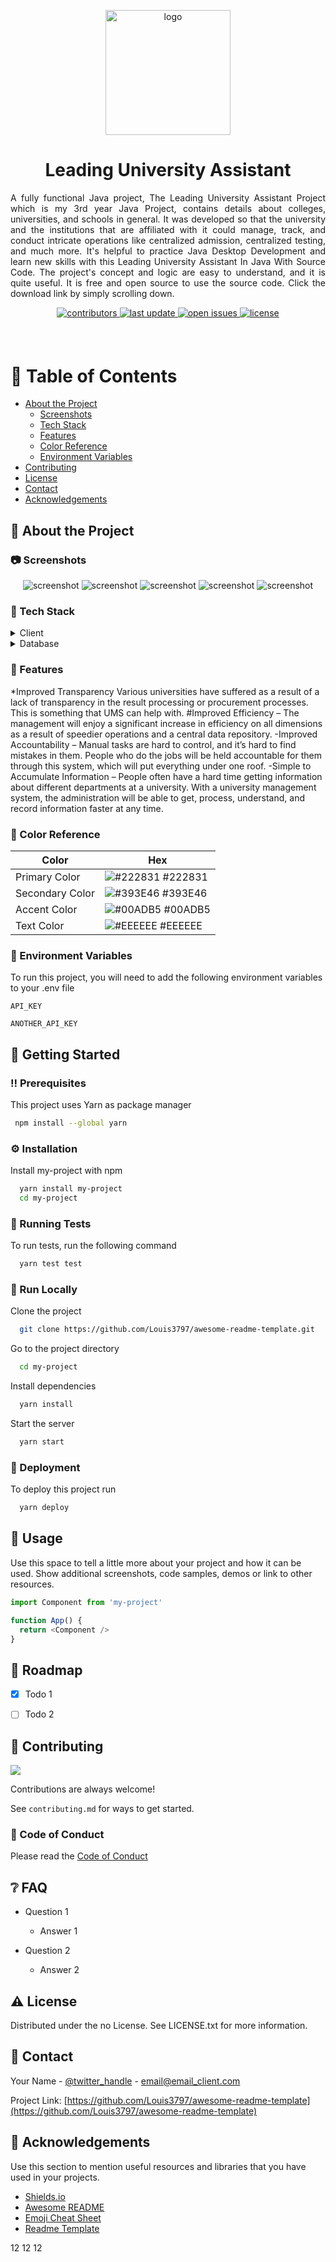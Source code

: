 <!--
Hey, thanks for using the awesome-readme-template template.  
If you have any enhancements, then fork this project and create a pull request 
or just open an issue with the label "enhancement".

Don't forget to give this project a star for additional support ;)
Maybe you can mention me or this repo in the acknowledgements too
-->
<div align="center">

  <img src="https://user-images.githubusercontent.com/97453992/182682312-39ccff4a-cb5f-494e-8cb4-77c55d93f9a6.png"
 alt="logo" width="200" height="auto" />
  <h1>Leading University Assistant</h1>
  
  <p align="justify">
    A fully functional Java project, The Leading University Assistant Project which is my 3rd year Java Project, contains details about colleges, universities, and schools in general. It was developed so that the university and the institutions that are affiliated with it could manage, track, and conduct intricate operations like centralized admission, centralized testing, and much more. It's helpful to practice Java Desktop Development and learn new skills with this Leading University Assistant In Java With Source Code. The project's concept and logic are easy to understand, and it is quite useful. It is free and open source to use the source code. Click the download link by simply scrolling down.
  </p>
  
  
<!-- Badges -->
<p>
  <a href="https://github.com/Louis3797/awesome-readme-template/graphs/contributors">
    <img src="https://img.shields.io/github/contributors/Louis3797/awesome-readme-template" alt="contributors" />
  </a>
  <a href="">
    <img src="https://img.shields.io/github/last-commit/Louis3797/awesome-readme-template" alt="last update" />
  </a>
  <a href="https://github.com/Louis3797/awesome-readme-template/issues/">
    <img src="https://img.shields.io/github/issues/Louis3797/awesome-readme-template" alt="open issues" />
  </a>
  <a href="https://github.com/Louis3797/awesome-readme-template/blob/master/LICENSE">
    <img src="https://img.shields.io/github/license/Louis3797/awesome-readme-template.svg" alt="license" />
  </a>
</p>
   
<h4>
    
  </h4>
</div>

<br />

<!-- Table of Contents -->
# :notebook_with_decorative_cover: Table of Contents

- [About the Project](#star2-about-the-project)
  * [Screenshots](#camera-screenshots)
  * [Tech Stack](#space_invader-tech-stack)
  * [Features](#dart-features)
  * [Color Reference](#art-color-reference)
  * [Environment Variables](#key-environment-variables)
- [Contributing](#wave-contributing)
- [License](#warning-license)
- [Contact](#handshake-contact)
- [Acknowledgements](#gem-acknowledgements)

  

<!-- About the Project -->
## :star2: About the Project


<!-- Screenshots -->
### :camera: Screenshots

<div align="center"> 
  <img src="https://user-images.githubusercontent.com/97453992/182710290-2c0c4fa5-7469-49fc-9c97-9225ce8676bf.PNG" alt="screenshot" />
  <img src="https://user-images.githubusercontent.com/97453992/182710350-029963fd-0f88-4863-9584-043ffffa47cf.png" alt="screenshot" />
  <img src="https://user-images.githubusercontent.com/97453992/182684205-684c5b49-7fd5-4d66-b384-1dcdb134bf11.PNG" alt="screenshot" />
  <img src="https://user-images.githubusercontent.com/97453992/182684487-1a40560b-960c-4be2-8f86-24774d304280.PNG" alt="screenshot" />
  <img src="https://user-images.githubusercontent.com/97453992/182684499-e165ec8b-1a1b-4a94-b02b-fe9d94dd1f72.PNG" alt="screenshot" />

</div>


<!-- TechStack -->
### :space_invader: Tech Stack

<details>
  <summary>Client</summary>
  <ul>
    <li><a href="https://www.oracle.com/java/">Java</a></li>
  </ul>
</details>



<details>
<summary>Database</summary>
  <ul>
    <li><a href="https://www.mysql.com/">MySQL</a></li>
    <li><a href="https://www.mongodb.com/">MongoDB</a></li>
  </ul>
</details>

<!-- Features -->
### :dart: Features

*Improved Transparency 
Various universities have suffered as a result of a lack of transparency in the result processing or procurement processes. This is something that UMS can help with.
#Improved Efficiency – The management will enjoy a significant increase in efficiency on all dimensions as a result of speedier operations and a central data repository.
-Improved Accountability – Manual tasks are hard to control, and it’s hard to find mistakes in them. People who do the jobs will be held accountable for them through this system, which will put everything under one roof.
-Simple to Accumulate Information – People often have a hard time getting information about different departments at a university. With a university management system, the administration will be able to get, process, understand, and record information faster at any time.

<!-- Color Reference -->
### :art: Color Reference

| Color             | Hex                                                                |
| ----------------- | ------------------------------------------------------------------ |
| Primary Color | ![#222831](https://via.placeholder.com/10/222831?text=+) #222831 |
| Secondary Color | ![#393E46](https://via.placeholder.com/10/393E46?text=+) #393E46 |
| Accent Color | ![#00ADB5](https://via.placeholder.com/10/00ADB5?text=+) #00ADB5 |
| Text Color | ![#EEEEEE](https://via.placeholder.com/10/EEEEEE?text=+) #EEEEEE |


<!-- Env Variables -->
### :key: Environment Variables

To run this project, you will need to add the following environment variables to your .env file

`API_KEY`

`ANOTHER_API_KEY`

<!-- Getting Started -->
## 	:toolbox: Getting Started

<!-- Prerequisites -->
### :bangbang: Prerequisites

This project uses Yarn as package manager

```bash
 npm install --global yarn
```

<!-- Installation -->
### :gear: Installation

Install my-project with npm

```bash
  yarn install my-project
  cd my-project
```
   
<!-- Running Tests -->
### :test_tube: Running Tests

To run tests, run the following command

```bash
  yarn test test
```

<!-- Run Locally -->
### :running: Run Locally

Clone the project

```bash
  git clone https://github.com/Louis3797/awesome-readme-template.git
```

Go to the project directory

```bash
  cd my-project
```

Install dependencies

```bash
  yarn install
```

Start the server

```bash
  yarn start
```


<!-- Deployment -->
### :triangular_flag_on_post: Deployment

To deploy this project run

```bash
  yarn deploy
```


<!-- Usage -->
## :eyes: Usage

Use this space to tell a little more about your project and how it can be used. Show additional screenshots, code samples, demos or link to other resources.


```javascript
import Component from 'my-project'

function App() {
  return <Component />
}
```

<!-- Roadmap -->
## :compass: Roadmap

* [x] Todo 1
* [ ] Todo 2


<!-- Contributing -->
## :wave: Contributing

<a href="https://github.com/Louis3797/awesome-readme-template/graphs/contributors">
  <img src="https://contrib.rocks/image?repo=Louis3797/awesome-readme-template" />
</a>


Contributions are always welcome!

See `contributing.md` for ways to get started.


<!-- Code of Conduct -->
### :scroll: Code of Conduct

Please read the [Code of Conduct](https://github.com/Louis3797/awesome-readme-template/blob/master/CODE_OF_CONDUCT.md)

<!-- FAQ -->
## :grey_question: FAQ

- Question 1

  + Answer 1

- Question 2

  + Answer 2


<!-- License -->
## :warning: License

Distributed under the no License. See LICENSE.txt for more information.


<!-- Contact -->
## :handshake: Contact

Your Name - [@twitter_handle](https://twitter.com/twitter_handle) - email@email_client.com

Project Link: [https://github.com/Louis3797/awesome-readme-template](https://github.com/Louis3797/awesome-readme-template)


<!-- Acknowledgments -->
## :gem: Acknowledgements

Use this section to mention useful resources and libraries that you have used in your projects.

 - [Shields.io](https://shields.io/)
 - [Awesome README](https://github.com/matiassingers/awesome-readme)
 - [Emoji Cheat Sheet](https://github.com/ikatyang/emoji-cheat-sheet/blob/master/README.md#travel--places)
 - [Readme Template](https://github.com/othneildrew/Best-README-Template)

12
12
12
